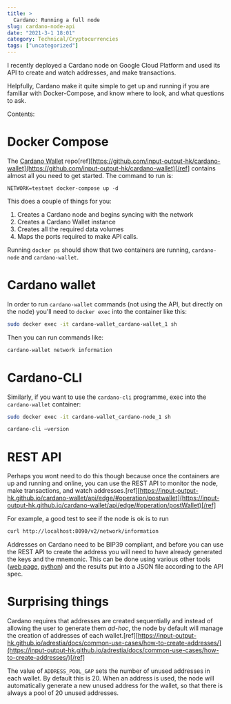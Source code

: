 ```yaml
---
title: >
  Cardano: Running a full node
slug: cardano-node-api
date: "2021-3-1 18:01"
category: Technical/Cryptocurrencies
tags: ["uncategorized"]
---
```


I recently deployed a Cardano node on Google Cloud Platform and used its API to
create and watch addresses, and make transactions.

Helpfully, Cardano make it quite simple to get up and running if you are
familiar with Docker-Compose, and know where to look, and what questions to ask.

Contents:
<TOCInline toc={props.toc} exclude="Overview" toHeading={2} />

# Docker Compose

The [Cardano Wallet](https://github.com/input-output-hk/cardano-wallet)
repo[ref][https://github.com/input-output-hk/cardano-wallet](https://github.com/input-output-hk/cardano-wallet)[/ref]
contains almost all you need to get started. The command to run is:

`NETWORK=testnet docker-compose up -d`

This does a couple of things for you:

1. Creates a Cardano node and begins syncing with the network
2. Creates a Cardano Wallet instance
3. Creates all the required data volumes
4. Maps the ports required to make API calls.

Running `docker ps` should show that two containers are running, `cardano-node`
and `cardano-wallet`.

# Cardano wallet

In order to run `cardano-wallet` commands (not using the API, but directly on
the node) you'll need to `docker exec` into the container like this:

```bash
sudo docker exec -it cardano-wallet_cardano-wallet_1 sh
```

Then you can run commands like:

```bash
cardano-wallet network information
```

# Cardano-CLI

Similarly, if you want to use the `cardano-cli` programme, exec into the
`cardano-wallet` container:

```bash
sudo docker exec -it cardano-wallet_cardano-node_1 sh
```

```bash
cardano-cli —version
```

# REST API

Perhaps you wont need to do this though because once the containers are up and
running and online, you can use the REST API to monitor the node, make
transactions, and watch
addresses.[ref][https://input-output-hk.github.io/cardano-wallet/api/edge/#operation/postwallet](https://input-output-hk.github.io/cardano-wallet/api/edge/#operation/postWallet)[/ref]

For example, a good test to see if the node is ok is to run

```sh
curl http://localhost:8090/v2/network/information
```

Addresses on Cardano need to be BIP39 compliant, and before you can use the
REST API to create the address you will need to have already generated the keys
and the mnemonic. This can be done using various other tools
([web page](https://iancoleman.io/bip39/), [python](https://github.com/trezor/python-mnemonic)) and the results put into a JSON file
according to the API spec.

# Surprising things

Cardano requires that addresses are created sequentially and instead of
allowing the user to generate them _ad-hoc_, the node by default will manage
the creation of addresses of each
wallet.[ref][https://input-output-hk.github.io/adrestia/docs/common-use-cases/how-to-create-addresses/](https://input-output-hk.github.io/adrestia/docs/common-use-cases/how-to-create-addresses/)[/ref]

The value of `ADDRESS_POOL_GAP` sets the number of unused addresses in each
wallet. By default this is 20. When an address is used, the node will
automatically generate a new unused address for the wallet, so that there is
always a pool of 20 unused addresses.
